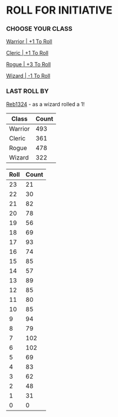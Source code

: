 # ROLL FOR INITIATIVE
### CHOOSE YOUR CLASS

[Warrior | +1 To Roll](https://github.com/benjaminsampica/benjaminsampica/issues/new?title=roll%7Cwarrior&body=Just+click+%27Submit+new+issue%27.)

[Cleric | +1 To Roll](https://github.com/benjaminsampica/benjaminsampica/issues/new?title=roll%7Ccleric&body=Just+click+%27Submit+new+issue%27.)

[Rogue | +3 To Roll](https://github.com/benjaminsampica/benjaminsampica/issues/new?title=roll%7Crogue&body=Just+click+%27Submit+new+issue%27.)

[Wizard | -1 To Roll](https://github.com/benjaminsampica/benjaminsampica/issues/new?title=roll%7Cwizard&body=Just+click+%27Submit+new+issue%27.)
### LAST ROLL BY
[Reb1324](https://www.github.com/Reb1324) - as a wizard rolled a 1!

|Class|Count|
|-|-|
|Warrior|493|
|Cleric|361|
|Rogue|478|
|Wizard|322|

|Roll|Count|
|-|-|
|23|21
|22|30
|21|82
|20|78
|19|56
|18|69
|17|93
|16|74
|15|85
|14|57
|13|89
|12|85
|11|80
|10|85
|9|94
|8|79
|7|102
|6|102
|5|69
|4|83
|3|62
|2|48
|1|31
|0|0
